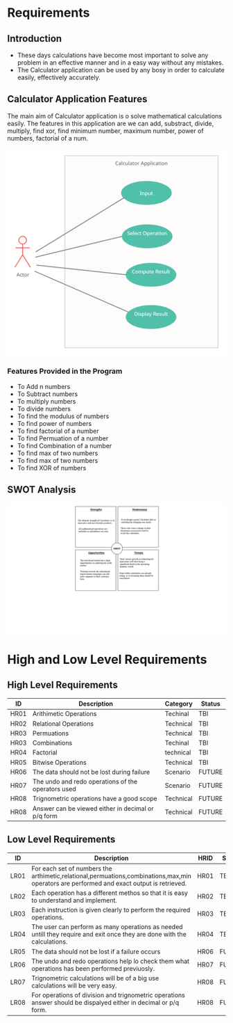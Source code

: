 # Requirements
## Introduction
* These days calculations have become most important to solve any problem in an effective manner and in a easy way without any mistakes.
* The Calculator application can be used by any bosy in order to calculate easily, effectively accurately.

## Calculator Application Features

The main aim of Calculator application is o solve mathematical calculations easily. The features in this application are we can add, substract, divide, multiply, find xor, find minimum number, maximum number, power of numbers, factorial of a num.
  
![](usecase.png)

### Features Provided in the Program
* To Add n numbers
* To Subtract numbers
* To multiply numbers
* To divide numbers
* To find the modulus of numbers
* To find power of numbers
* To find factorial of a number
* To find Permuation of a number
* To find Combination of a number
* To find max of two numbers
* To find max of two numbers
* To find XOR of numbers

## SWOT Analysis
![](swot.png)

# High and Low Level Requirements

## High Level Requirements

| ID  | Description  | Category  | Status  |
| --- | ------------ | --------- | ------- |
| HR01| Arithimetic Operations | Techinal | TBI |
| HR02| Relational Operations | Technical | TBI |
| HR03| Permuations | Technical | TBI|
| HR03| Combinations | Techinal | TBI|
| HR04| Factorial | technical|TBI|
| HR05| Bitwise Operations | Technical | TBI|
| HR06| The data should not be lost during failure | Scenario | FUTURE|
| HR07| The undo and redo operations of the operators used| Scenario | FUTURE|
| HR08| Trignometric operations have a good scope | Technical | FUTURE|
| HR08| Answer can be viewed either in decimal or p/q form | Technical | FUTURE|

## Low Level Requirements

|ID | Description | HRID | Status|
|---|-------------|------|-------|
|LR01| For each set of numbers the arthimetic,relational,permuations,combinations,max,min operators are performed and exact output is retrieved.| HR01 | TBI|
|LR02| Each operation has a different methos so that it is easy to understand and implement.| HR02| TBI|
|LR03| Each instruction is given clearly to perform the required operations.| HR03| TBI|
|LR04| The user can perform as many operations as needed untill they require and exit once they are done with the calculations.| HR04|TBI|
|LR05| The data should not be lost if a failure occurs |HR06|FUTURE|
|LR06| The undo and redo operations help lo check them what operations has been performed previuosly.|HR07|FUTURE|
|LR07| Trignometric calculations will be of a big use calculations will be very easy.|HR08|FUTURE|
|LR08| For operations of division and trignometric operations answer should be dispalyed either in decimal or p/q form.|HR08|FUTURE|

